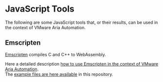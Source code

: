 # JavaScript Tools

The following are some JavaScript tools that, or their results, can be used in the context of VMware Aria Automation.

## Emscripten

[Emscripten](https://github.com/emscripten-core/emscripten) compiles C and C++ to WebAssembly.

Here a detailed description [how to use Emscripten in the context of VMware Aria Automation](https://communities.vmware.com/t5/VMware-Aria-Discussions/Tip-How-to-use-C-C-Language-Code/m-p/2964022).<br>The [example files are here available](JavaScriptTools/Emscripten/helloWorld) in this repository.
